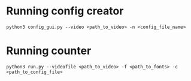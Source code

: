 # Running config creator
```
python3 config_gui.py --video <path_to_video> -n <config_file_name>
```

# Running counter
```
python3 run.py --videofile <path_to_video> -f <path_to_fonts> -c <path_to_config_file>
```
